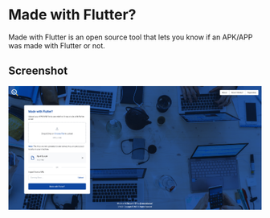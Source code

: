 # Made with Flutter?

Made with Flutter is an open source tool that lets you know if an APK/APP was made with Flutter or not.

## Screenshot

<p align="center">
<img src="https://raw.githubusercontent.com/moazelsawaf/made_with_flutter/main/docs/assets/screenshot_01.png" alt="Made with Flutter?" />
</p>
